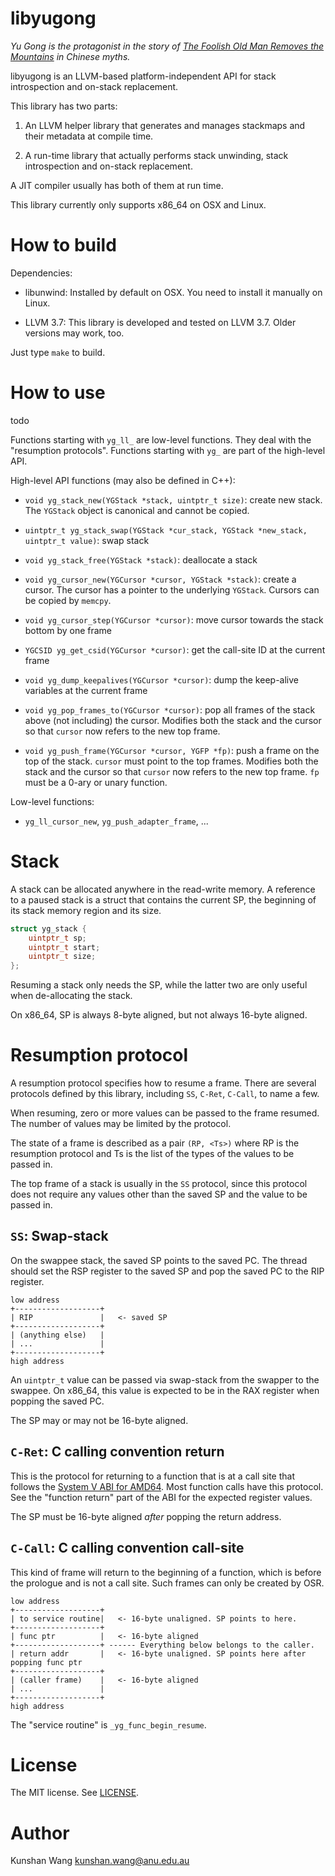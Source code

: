 # libyugong

*Yu Gong is the protagonist in the story of [The Foolish Old Man
Removes the
Mountains](https://en.wikipedia.org/wiki/The_Foolish_Old_Man_Removes_the_Mountains)
in Chinese myths.*

libyugong is an LLVM-based platform-independent API for stack introspection and
on-stack replacement.

This library has two parts:

1. An LLVM helper library that generates and manages stackmaps and their
   metadata at compile time.

2. A run-time library that actually performs stack unwinding, stack
   introspection and on-stack replacement.

A JIT compiler usually has both of them at run time.

This library currently only supports x86\_64 on OSX and Linux.

# How to build

Dependencies:

* libunwind: Installed by default on OSX. You need to install it manually on
  Linux.

* LLVM 3.7: This library is developed and tested on LLVM 3.7. Older versions may
  work, too.

Just type `make` to build.

# How to use

todo

Functions starting with `yg_ll_` are low-level functions. They deal with the
"resumption protocols". Functions starting with `yg_` are part of the high-level
API.

High-level API functions (may also be defined in C++):

* `void yg_stack_new(YGStack *stack, uintptr_t size)`: create new stack.
  The `YGStack` object is canonical and cannot be copied.

* `uintptr_t yg_stack_swap(YGStack *cur_stack, YGStack *new_stack, uintptr_t
  value)`: swap stack

* `void yg_stack_free(YGStack *stack)`: deallocate a stack

* `void yg_cursor_new(YGCursor *cursor, YGStack *stack)`: create a cursor. The
  cursor has a pointer to the underlying `YGStack`. Cursors can be copied
  by `memcpy`.

* `void yg_cursor_step(YGCursor *cursor)`: move cursor towards the stack bottom
  by one frame

* `YGCSID yg_get_csid(YGCursor *cursor)`: get the call-site ID at the current
  frame

* `void yg_dump_keepalives(YGCursor *cursor)`: dump the keep-alive variables at
  the current frame

* `void yg_pop_frames_to(YGCursor *cursor)`: pop all frames of the stack above
  (not including) the cursor. Modifies both the stack and the cursor so that
  `cursor` now refers to the new top frame.

* `void yg_push_frame(YGCursor *cursor, YGFP *fp)`: push a frame on the top of
  the stack. `cursor` must point to the top frames.  Modifies both the stack and
  the cursor so that `cursor` now refers to the new top frame. `fp` must be a
  0-ary or unary function.

Low-level functions:

* `yg_ll_cursor_new`, `yg_push_adapter_frame`, ...

# Stack

A stack can be allocated anywhere in the read-write memory. A reference to a
paused stack is a struct that contains the current SP, the beginning of its
stack memory region and its size.

```c
struct yg_stack {
    uintptr_t sp;
    uintptr_t start;
    uintptr_t size;
};
```

Resuming a stack only needs the SP, while the latter two are only useful when
de-allocating the stack.

On x86\_64, SP is always 8-byte aligned, but not always 16-byte aligned.

# Resumption protocol

A resumption protocol specifies how to resume a frame. There are several
protocols defined by this library, including `SS`, `C-Ret`, `C-Call`, to name a
few.

When resuming, zero or more values can be passed to the frame resumed. The
number of values may be limited by the protocol.

The state of a frame is described as a pair `(RP, <Ts>)` where RP is the
resumption protocol and Ts is the list of the types of the values to be passed
in.

The top frame of a stack is usually in the `SS` protocol, since this protocol
does not require any values other than the saved SP and the value to be passed
in.

## `SS`: Swap-stack

On the swappee stack, the saved SP points to the saved PC. The thread should set
the RSP register to the saved SP and pop the saved PC to the RIP register.

```
low address
+-------------------+
| RIP               |   <- saved SP
+-------------------+
| (anything else)   |
| ...               |
+-------------------+
high address
```

An `uintptr_t` value can be passed via swap-stack from the swapper to the
swappee. On x86\_64, this value is expected to be in the RAX register when
popping the saved PC.

The SP may or may not be 16-byte aligned.

## `C-Ret`: C calling convention return

This is the protocol for returning to a function that is at a call site that
follows the [System V ABI for
AMD64](http://www.x86-64.org/documentation/abi.pdf). Most function calls have
this protocol. See the "function return" part of the ABI for the expected
register values.

The SP must be 16-byte aligned *after* popping the return address.

## `C-Call`: C calling convention call-site

This kind of frame will return to the beginning of a function, which is before
the prologue and is not a call site. Such frames can only be created by OSR.

```
low address
+-------------------+
| to service routine|   <- 16-byte unaligned. SP points to here.
+-------------------+
| func ptr          |   <- 16-byte aligned
+-------------------+ ------ Everything below belongs to the caller.
| return addr       |   <- 16-byte unaligned. SP points here after popping func ptr
+-------------------+
| (caller frame)    |   <- 16-byte aligned
| ...               |
+-------------------+
high address
```

The "service routine" is `_yg_func_begin_resume`.

# License

The MIT license. See [LICENSE](LICENSE).

# Author

Kunshan Wang <kunshan.wang@anu.edu.au>


<!--
vim: tw=80
-->
